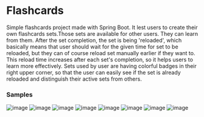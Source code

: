 # Flashcards

Simple flashcards project made with Spring Boot. It lest users to create their own flashcards sets.Those sets are available for other users. They can learn from them. 
After the set completion, the set is being 'reloaded', which basically means that user should wait for the given time for set to be reloaded, but they can of course reload set manually earlier if they want to. This reload time increases after each set's completion, so it helps users to learn more effectively.
Sets used by user are having colorful badges in their right upper corner, so that the user can easily see if the set is already reloaded and distinguish their active sets from others.

### Samples
![image](https://user-images.githubusercontent.com/98745466/199354508-5c813147-6e0e-44d0-b134-930fad813f50.png)
![image](https://user-images.githubusercontent.com/98745466/199354532-6f5d25ed-f255-455f-9522-f928f795f2d9.png)
![image](https://user-images.githubusercontent.com/98745466/199354556-63acc855-03d3-4832-8e33-4e3f0c3eba2a.png)
![image](https://user-images.githubusercontent.com/98745466/199354582-e5148506-59c4-4b66-aceb-467192c8bb26.png)
![image](https://user-images.githubusercontent.com/98745466/199354605-c7583251-b0e0-44f3-80ad-308f45ccb7a3.png)
![image](https://user-images.githubusercontent.com/98745466/199354612-be35bf0e-b6f7-4ad2-82df-25546a257163.png)
![image](https://user-images.githubusercontent.com/98745466/199354624-9364b5f0-61f3-4a1e-898e-cb6bf1b9409f.png)
![image](https://user-images.githubusercontent.com/98745466/199354634-4484fdeb-7a2a-4cef-9676-5254179ae887.png)

